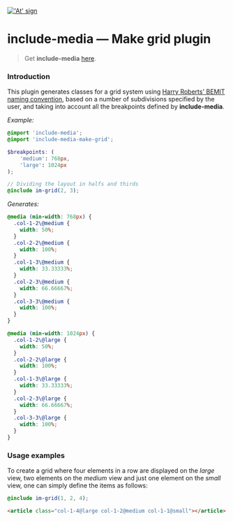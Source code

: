 <a href="http://include-media.com">!['At' sign](http://include-media.com/assets/images/logo.png)</a>

# include-media — Make grid plugin

> Get **include-media** [here](https://github.com/eduardoboucas/include-media).

### Introduction

This plugin generates classes for a grid system using [Harry Roberts' BEMIT naming convention](http://csswizardry.com/2015/08/bemit-taking-the-bem-naming-convention-a-step-further/), based on a number of subdivisions specified by the user, and taking into account all the breakpoints defined by **include-media**.

*Example:*

```scss
@import 'include-media';
@import 'include-media-make-grid';

$breakpoints: (
    'medium': 768px,
    'large': 1024px
);

// Dividing the layout in halfs and thirds
@include im-grid(2, 3);
```

*Generates:*

```css
@media (min-width: 768px) {
  .col-1-2\@medium {
    width: 50%;
  }
  .col-2-2\@medium {
    width: 100%;
  }
  .col-1-3\@medium {
    width: 33.33333%;
  }
  .col-2-3\@medium {
    width: 66.66667%;
  }
  .col-3-3\@medium {
    width: 100%;
  }
}

@media (min-width: 1024px) {
  .col-1-2\@large {
    width: 50%;
  }
  .col-2-2\@large {
    width: 100%;
  }
  .col-1-3\@large {
    width: 33.33333%;
  }
  .col-2-3\@large {
    width: 66.66667%;
  }
  .col-3-3\@large {
    width: 100%;
  }
}
```

### Usage examples

To create a grid where four elements in a row are displayed on the *large* view, two elements on the *medium* view and just one element on the *small* view, one can simply define the items as follows:

```scss
@include im-grid(1, 2, 4);
```

```html
<article class="col-1-4@large col-1-2@medium col-1-1@small"></article>
```
